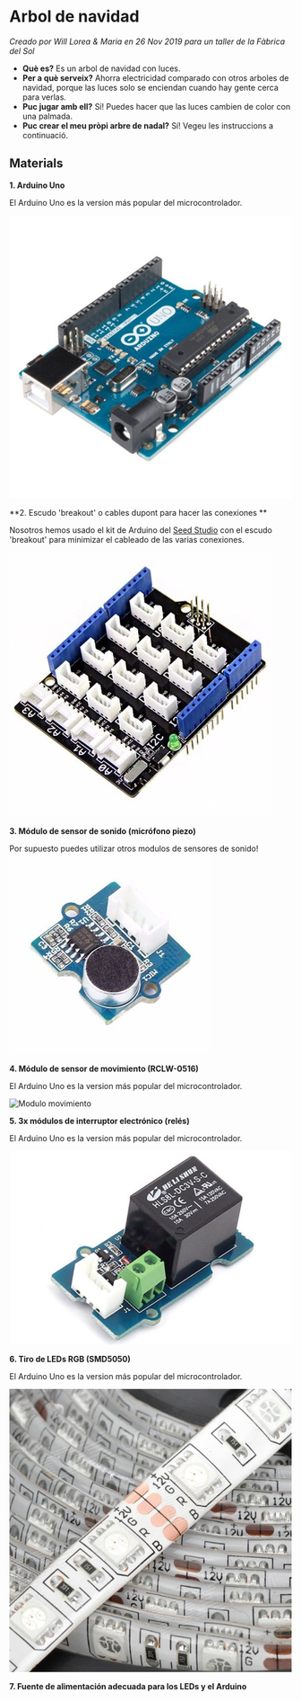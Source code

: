 # Arbol de navidad
*Creado por Will Lorea & Maria en 26 Nov 2019 para un taller de la Fàbrica del Sol*

- **Què es?** Es un arbol de navidad con luces.
- **Per a què serveix?**  Ahorra electricidad comparado con otros arboles de navidad, porque las luces solo se enciendan cuando hay gente cerca para verlas.
- **Puc jugar amb ell?** Sí! Puedes hacer que las luces cambien de color con una palmada.
- **Puc crear el meu pròpi arbre de nadal?** Sí! Vegeu les instruccions a continuació.

## Materials
**1. Arduino Uno**

El Arduino Uno es la version más popular del microcontrolador. 

![Arduino Uno](/img/arduino_uno.jpg)

**2. Escudo 'breakout' o cables dupont para hacer las conexiones **

Nosotros hemos usado el kit de Arduino del [Seed Studio](https://www.seeedstudio.com/Grove-Starter-Kit-for-Arduino-p-1855.html) con el escudo 'breakout' para minimizar el cableado de las varias conexiones. 

![Escudo breakout](/img/breakout.jpg)

**3. Módulo de sensor de sonido (micrófono piezo)**

Por supuesto puedes utilizar otros modulos de sensores de sonido!
![Modulo sonido](/img/sound_sensor.jpg)

**4. Módulo de sensor de movimiento (RCLW-0516)**

El Arduino Uno es la version más popular del microcontrolador. 

![Modulo movimiento](/img/rclw-0516.jpg)

**5. 3x módulos de interruptor electrónico (relés)**

El Arduino Uno es la version más popular del microcontrolador. 

![Modulo relé](/img/relay.jpg)

**6. Tiro de LEDs RGB (SMD5050)**

El Arduino Uno es la version más popular del microcontrolador. 

![Tiro de LEDs](/img/smd5050.jpg)

**7. Fuente de alimentación adecuada para los LEDs y el Arduino**





